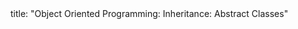 <frontmatter>
title: "Object Oriented Programming: Inheritance: Abstract Classes"
</frontmatter>

<include src="index-body.md" boilerplate />
